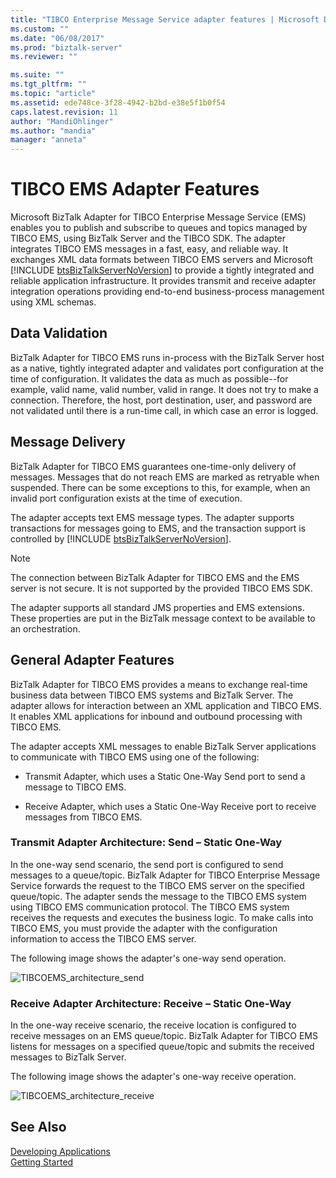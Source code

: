 ```yaml
---
title: "TIBCO Enterprise Message Service adapter features | Microsoft Docs"
ms.custom: ""
ms.date: "06/08/2017"
ms.prod: "biztalk-server"
ms.reviewer: ""

ms.suite: ""
ms.tgt_pltfrm: ""
ms.topic: "article"
ms.assetid: ede748ce-3f28-4942-b2bd-e38e5f1b0f54
caps.latest.revision: 11
author: "MandiOhlinger"
ms.author: "mandia"
manager: "anneta"
---
```

# TIBCO EMS Adapter Features
Microsoft BizTalk Adapter for TIBCO Enterprise Message Service (EMS) enables you to publish and subscribe to queues and topics managed by TIBCO EMS, using BizTalk Server and the TIBCO SDK. The adapter integrates TIBCO EMS messages in a fast, easy, and reliable way. It exchanges XML data formats between TIBCO EMS servers and Microsoft [!INCLUDE [btsBizTalkServerNoVersion](../includes/btsbiztalkservernoversion-md.md)] to provide a tightly integrated and reliable application infrastructure. It provides transmit and receive adapter integration operations providing end-to-end business-process management using XML schemas.  
  
## Data Validation  
 BizTalk Adapter for TIBCO EMS runs in-process with the BizTalk Server host as a native, tightly integrated adapter and validates port configuration at the time of configuration. It validates the data as much as possible--for example, valid name, valid number, valid in range. It does not try to make a connection. Therefore, the host, port destination, user, and password are not validated until there is a run-time call, in which case an error is logged.  
  
## Message Delivery  
 BizTalk Adapter for TIBCO EMS guarantees one-time-only delivery of messages. Messages that do not reach EMS are marked as retryable when suspended. There can be some exceptions to this, for example, when an invalid port configuration exists at the time of execution.  
  
 The adapter accepts text EMS message types.  The adapter supports transactions for messages going to EMS, and the transaction support is controlled by [!INCLUDE [btsBizTalkServerNoVersion](../includes/btsbiztalkservernoversion-md.md)].  
  
> [!NOTE]
>  The connection between BizTalk Adapter for TIBCO EMS and the EMS server is not secure. It is not supported by the provided TIBCO EMS SDK.  
  
 The adapter supports all standard JMS properties and EMS extensions. These properties are put in the BizTalk message context to be available to an orchestration.  
  
## General Adapter Features  
 BizTalk Adapter for TIBCO EMS provides a means to exchange real-time business data between TIBCO EMS systems and BizTalk Server. The adapter allows for interaction between an XML application and TIBCO EMS. It enables XML applications for inbound and outbound processing with TIBCO EMS.  
  
 The adapter accepts XML messages to enable BizTalk Server applications to communicate with TIBCO EMS using one of the following:  
  
-   Transmit Adapter, which uses a Static One-Way Send port to send a message to TIBCO EMS.  
  
-   Receive Adapter, which uses a Static One-Way Receive port to receive messages from TIBCO EMS.  
  
### Transmit Adapter Architecture: Send – Static One-Way  
 In the one-way send scenario, the send port is configured to send messages to a queue/topic. BizTalk Adapter for TIBCO Enterprise Message Service forwards the request to the TIBCO EMS server on the specified queue/topic. The adapter sends the message to the TIBCO EMS system using TIBCO EMS communication protocol. The TIBCO EMS system receives the requests and executes the business logic. To make calls into TIBCO EMS, you must provide the adapter with the configuration information to access the TIBCO EMS server.  
  
 The following image shows the adapter's one-way send operation.  
  
 ![](../core/media/tibcoems-architecture-send.gif "TIBCOEMS_architecture_send")  
  
### Receive Adapter Architecture: Receive – Static One-Way  
 In the one-way receive scenario, the receive location is configured to receive messages on an EMS queue/topic. BizTalk Adapter for TIBCO EMS listens for messages on a specified queue/topic and submits the received messages to BizTalk Server.  
  
 The following image shows the adapter's one-way receive operation.  
  
 ![](../core/media/tibcoems-architecture-receive.gif "TIBCOEMS_architecture_receive")  
  
## See Also  
 [Developing Applications](../core/developing-applications5.md)   
 [Getting Started](../core/getting-started-with-biztalk-adapter-for-tibco-enterprise-message-service.md)